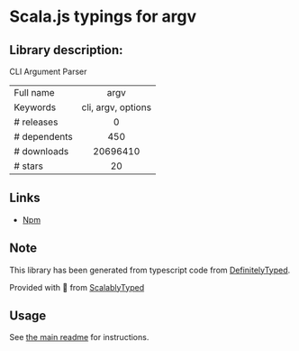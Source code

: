 
# Scala.js typings for argv


## Library description:
CLI Argument Parser

|                    |                 |
| ------------------ | :-------------: |
| Full name          | argv |
| Keywords           | cli, argv, options |
| # releases         | 0 |
| # dependents       | 450 |
| # downloads        | 20696410 |
| # stars            | 20 |

## Links
- [Npm](https://www.npmjs.com/package/argv)
    


## Note
This library has been generated from typescript code from [DefinitelyTyped](https://definitelytyped.org).

Provided with :purple_heart: from [ScalablyTyped](https://github.com/oyvindberg/ScalablyTyped)

## Usage
See [the main readme](../../readme.md) for instructions.


